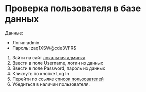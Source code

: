 # Проверка пользователя в базе данных

Данные:

* Логин:admin
* Пароль: zaq1XSW@cde3VFR$

1. Зайти на сайт [локальная админка](TestCaseLink.md)
2. Ввести в поле Username, логин из данных
3. Ввести в поле Password, пароль из данных
4. Кликнуть по кнопке Log In
5. Перейти по ссылке [список пользователей](TestCaseLink.md)
6. Убедиться в наличии пользователя.
